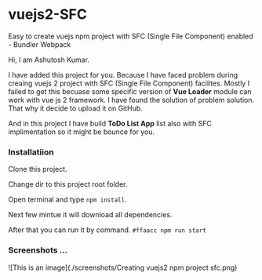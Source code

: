 # vuejs2-SFC
Easy to create vuejs npm project with SFC (Single File Component) enabled - Bundler Webpack

Hi, I am Ashutosh Kumar.
   
I have added this project for you. Because I have faced problem during creaing vuejs 2 project with SFC (Single File Component) facilites. Mostly I failed to get this becuase some specific version of **Vue Loader** module can work with vue js 2 framework. I have found the solution of problem solution. That why it decide to upload it on GitHub.

And in this project I have build **ToDo List App** list also with SFC implimentation so it might be bounce for you.


### Installatiion 

Clone this project.

Change dir to this project root folder.

Open terminal and type ```npm install```.

Next few mintue it will download all dependencies.

After that you can run it by command.
   `#ffaacc npm run start`

### Screenshots ...

![This is an image](./screenshots/Creating vuejs2 npm project sfc.png)

